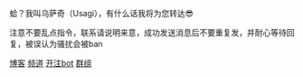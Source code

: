 蛤？我叫乌萨奇（Usagi），有什么话我将为您转达😎

注意不要乱点指令，联系请说明来意，成功发送消息后不要重复发，并耐心等待回复，被误认为骚扰会被ban

[博客](https://xxxh.de)   [频道](https://t.me/Asukacute)   [开注bot](https://t.me/iikun_bot)   [群组](https://t.me/+I1YBb-lW8k0xOGE0)


